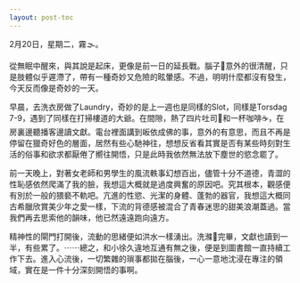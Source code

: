 ```yaml
---
layout: post-toc
---
```


2月20日，星期二，霧🌫️。

從無眠中醒來，與其說是起床，更像是前一日的延長戰。腦子🧠意外的很清醒，只是肢體似乎遲滯了，帶有一種奇妙又危險的眩暈感。不過，明明什麼都沒有發生，今天反而像是奇妙的一天。

早晨，去洗衣房做了Laundry，奇妙的是上一週也是同樣的Slot，同樣是Torsdag 7-9，遇到了同樣在打掃樓道的大爺。在間隙，熱了四片吐司🍞和一杯咖啡☕️，在房裏邊聽播客邊讀文獻。電台裡面講到皈依成佛的事，意外的有意思，而且不再是停留在獵奇好色的層面，居然有些心馳神往，想想反省看其實是否有某些時刻對生活的俗事和欲求都厭倦了嚮往開悟，只是此時我依然無法放下塵世的慾念罷了。

前一天晚上，對著女老師和男學生的風流軼事幻想百出，儘管十分不道德，青澀的性恥感依然爬滿了我的臉，我想這大概就是過度興奮的原因吧。究其根本，觀感便有別於一般的猥褻不軌吧。亢進的性慾、光潔的身體、蓬勃的器官，我想這大概同古希臘欣賞美少年之愛一樣，下流的背德感被混合了青春迷思的甜美浪潮蓋過。當我們再去思索他的韻味，他已然遠遠跑向遠方。

精神性的閘門打開後，流動的思緒便如洪水一樣湧出。洗滌🧼完畢，文獻也讀到一半，有些累了。⋯⋯總之，和小徐久違地互通有無之後，便是到圖書館一直持續工作下去。進入心流後，一切繁雜的瑣事都拋在腦後，一心一意地沈浸在專注的領域，實在是一件十分深刻開悟的事啊。